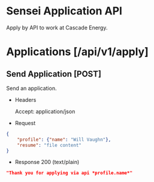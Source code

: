 # Sensei Application API
Apply by API to work at Cascade Energy.

# Applications [/api/v1/apply]

## Send Application [POST]
Send an application.

+ Headers
    
    Accept: application/json

+ Request

```json
{
    "profile": {"name": "Will Vaughn"},
    "resume": "file content"
}
```

+ Response 200 (text/plain)

```json
"Thank you for applying via api *profile.name*"
```
